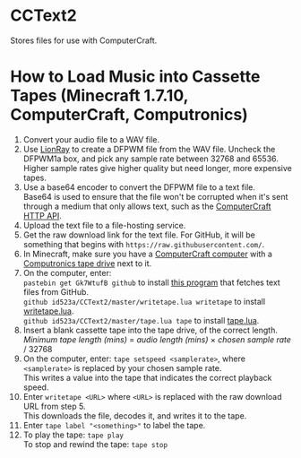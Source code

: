 # CCText2
Stores files for use with ComputerCraft.

# How to Load Music into Cassette Tapes (Minecraft 1.7.10, ComputerCraft, Computronics)

1. Convert your audio file to a WAV file.  
2. Use [LionRay](https://github.com/gamax92/LionRay) to create a DFPWM file from the WAV file. Uncheck the DFPWM1a box, and pick any sample rate between 32768 and 65536.  
    Higher sample rates give higher quality but need longer, more expensive tapes.  
3. Use a base64 encoder to convert the DFPWM file to a text file.  
    Base64 is used to ensure that the file won't be corrupted when it's sent through a medium that only allows text, such as the [ComputerCraft HTTP API](https://computercraft.info/wiki/HTTP_\(API\)).  
4. Upload the text file to a file-hosting service.  
5. Get the raw download link for the text file. For GitHub, it will be something that begins with `https://raw.githubusercontent.com/`.  
6. In Minecraft, make sure you have a [ComputerCraft computer](http://www.computercraft.info/wiki/Computer) with a [Computronics tape drive](https://wiki.vexatos.com/wiki:computronics:tape) next to it.  
7. On the computer, enter:  
    `pastebin get Gk7WtufB github` to install [this program](https://pastebin.com/Gk7WtufB) that fetches text files from GitHub.  
    `github id523a/CCText2/master/writetape.lua writetape` to install [writetape.lua](https://github.com/id523a/CCText2/blob/master/writetape.lua).  
    `github id523a/CCText2/master/tape.lua tape` to install [tape.lua](https://github.com/id523a/CCText2/blob/master/tape.lua).  
8. Insert a blank cassette tape into the tape drive, of the correct length.  
   *Minimum tape length (mins)* = *audio length (mins)* × *chosen sample rate* / 32768  
9. On the computer, enter: `tape setspeed <samplerate>`, where `<samplerate>` is replaced by your chosen sample rate.  
    This writes a value into the tape that indicates the correct playback speed.  
10. Enter `writetape <URL>` where `<URL>` is replaced with the raw download URL from step 5.  
	This downloads the file, decodes it, and writes it to the tape.  
11. Enter `tape label "<something>"` to label the tape.  
12. To play the tape: `tape play`  
    To stop and rewind the tape: `tape stop`  
